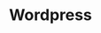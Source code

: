 ---
layout  : tools
title   : Wordpress
summary : CMS.
image: /assets/images/icon/wordpress.png
category : cms
level: 40
public  : true
parent  : false
---